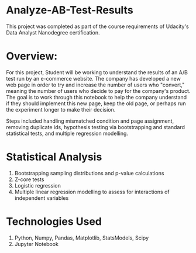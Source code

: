 # Analyze-AB-Test-Results
This project was completed as part of the course requirements of Udacity's Data Analyst Nanodegree certification.

# Overview:
For this project, Student will be working to understand the results of an A/B test run by an e-commerce website. The company has developed a new web page in order to try and increase the number of users who "convert," meaning the number of users who decide to pay for the company's product. The goal is to work through this notebook to help the company understand if they should implement this new page, keep the old page, or perhaps run the experiment longer to make their decision.

Steps included handling mismatched condition and page assignment, removing duplicate ids, hypothesis testing via bootstrapping and standard statistical tests, and multiple regression modelling.

# Statistical Analysis
1. Bootstrapping sampling distributions and p-value calculations
2. Z-core tests
3. Logistic regression
4. Multiple linear regression modelling to assess for interactions of independent variables

# Technologies Used
1. Python, Numpy, Pandas, Matplotlib, StatsModels, Scipy
2. Jupyter Notebook
